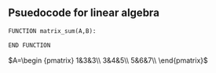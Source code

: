 ## Psuedocode for linear algebra

```python
FUNCTION matrix_sum(A,B):

END FUNCTION
```

$A=\begin {pmatrix}
    1&3&3\\
    3&4&5\\
    5&6&7\\
    \end{pmatrix}$
